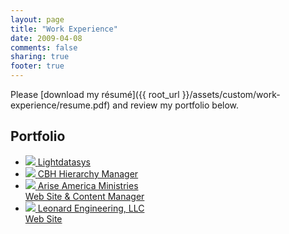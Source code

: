 ```yaml
---
layout: page
title: "Work Experience"
date: 2009-04-08
comments: false
sharing: true
footer: true
---
```


Please [download my résumé]({{ root_url }}/assets/custom/work-experience/resume.pdf) and review my portfolio below.

Portfolio
---------

<ul class="portfolio">
	<li>
		<a href="{{ root_url }}/work-experience/portfolio/lightdatasys.html">
			<img src="{{ root_url }}/assets/custom/work-experience/portfolio/screenshots/thumbnail/lds_nascar.png">
			<span>Lightdatasys</span>
		</a>
	</li>
	<li>
		<a href="{{ root_url }}/work-experience/portfolio/cbh-hierarchy-manager.html">
			<img src="{{ root_url }}/assets/custom/work-experience/portfolio/screenshots/thumbnail/cbh_hier.png">
			<span>CBH Hierarchy Manager</span>
		</a>
	</li>
	<li>
		<a href="{{ root_url }}/work-experience/portfolio/arise-america.html">
			<img src="{{ root_url }}/assets/custom/work-experience/portfolio/screenshots/thumbnail/ariseamerica_about.png">
			<span>Arise America Ministries<br>Web Site &amp; Content Manager</span>
		</a>
	</li>
	<li>
		<a href="{{ root_url }}/work-experience/portfolio/leonard-engineering.html">
			<img src="{{ root_url }}/assets/custom/work-experience/portfolio/screenshots/thumbnail/lellc_projects.png">
			<span>Leonard Engineering, LLC<br>Web Site</span>
		</a>
	</li>
</ul>
